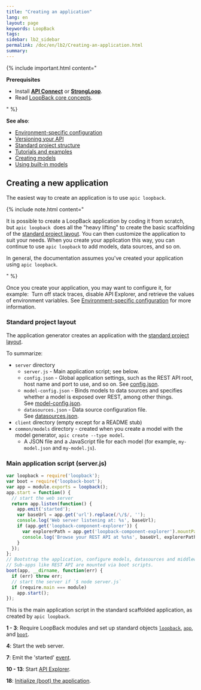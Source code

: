 ```yaml
---
title: "Creating an application"
lang: en
layout: page
keywords: LoopBack
tags:
sidebar: lb2_sidebar
permalink: /doc/en/lb2/Creating-an-application.html
summary:
---
```


{% include important.html content="

**Prerequisites**

* Install **[API Connect](https://developer.ibm.com/apiconnect/)** or **[StrongLoop](https://docs.strongloop.com/display/SL/Installing+StrongLoop)**.
* Read [LoopBack core concepts](/doc/en/lb2/LoopBack-core-concepts.html).

" %}

**See also**:

* [Environment-specific configuration](/doc/en/lb2/Environment-specific-configuration.html)
* [Versioning your API](/doc/en/lb2/Versioning-your-API.html)
* [Standard project structure](/doc/en/lb2/Standard-project-structure.html)
* [Tutorials and examples](/doc/en/lb2/Tutorials-and-examples.html)
* [Creating models](/doc/en/lb2/Creating-models.html)
* [Using built-in models](/doc/en/lb2/Using-built-in-models.html)

## Creating a new application

The easiest way to create an application is to use `apic loopback`.

{% include note.html content="

It is possible to create a LoopBack application by coding it from scratch, but `apic loopback` 
does all the \"heavy lifting\" to create the basic scaffolding of the [standard project layout](/doc/en/lb2/Project-layout-reference.html).
You can then customize the application to suit your needs.
When you create your application this way, you can continue to use `apic loopback` to add models, data sources, and so on.

In general, the documentation assumes you've created your application using `apic loopback`.

" %}

Once you create your application, you may want to configure it, for example: 
Turn off stack traces, disable API Explorer, and retrieve the values of environment variables.
See [Environment-specific configuration](/doc/en/lb2/Environment-specific-configuration.html) for more information.

### Standard project layout

The application generator creates an application with the [standard project layout](/doc/en/lb2/Project-layout-reference.html).

To summarize:

* `server` directory
  * `server.js` - Main application script; see below.
  * `config.json` - Global application settings, such as the REST API root, host name and port to use, and so on.
      See [config.json](http://docs.strongloop.com/display/LB/config.json).
  * `model-config.json` - Binds models to data sources and specifies whether a model is exposed over REST, among other things.  
      See [model-config.json](http://docs.strongloop.com/display/LB/model-config.json).
  * `datasources.json` - Data source configuration file.
      See [datasources.json](http://docs.strongloop.com/display/LB/datasources.json).
* `client` directory (empty except for a README stub)
* `common/models` directory - created when you create a model with the model generator, `apic create --type model`.
  * A JSON file and a JavaScript file for each model (for example, `my-model.json` and `my-model.js`).

### Main application script (server.js)

```javascript
var loopback = require('loopback');
var boot = require('loopback-boot');
var app = module.exports = loopback();
app.start = function() {
  // start the web server
  return app.listen(function() {
    app.emit('started');
    var baseUrl = app.get('url').replace(/\/$/, '');
    console.log('Web server listening at: %s', baseUrl);
    if (app.get('loopback-component-explorer')) {
      var explorerPath = app.get('loopback-component-explorer').mountPath;
      console.log('Browse your REST API at %s%s', baseUrl, explorerPath);
    }
  });
};
// Bootstrap the application, configure models, datasources and middleware.
// Sub-apps like REST API are mounted via boot scripts.
boot(app, __dirname, function(err) {
  if (err) throw err;
  // start the server if `$ node server.js`
  if (require.main === module)
    app.start();
});
```

This is the main application script in the standard scaffolded application, as created by `apic loopback`.

**1 - 3**:
Require LoopBack modules and set up standard objects
[`loopback`](http://apidocs.strongloop.com/loopback/#loopback),
[`app`](http://apidocs.strongloop.com/loopback/#var-app-loopback),
and
[`boot`](http://apidocs.strongloop.com/loopback-boot/#boot).

**4**:
Start the web server.

**7**:
Emit the 'started' [event](/doc/en/lb2/Events.html).

**10 - 13**:
Start [API Explorer](/pages/createpage.action?spaceKey=APIC&title=API+Explorer&linkCreation=true&fromPageId=9634284).

**18**: [Initialize (boot) the application](/doc/en/lb2/Events.html).